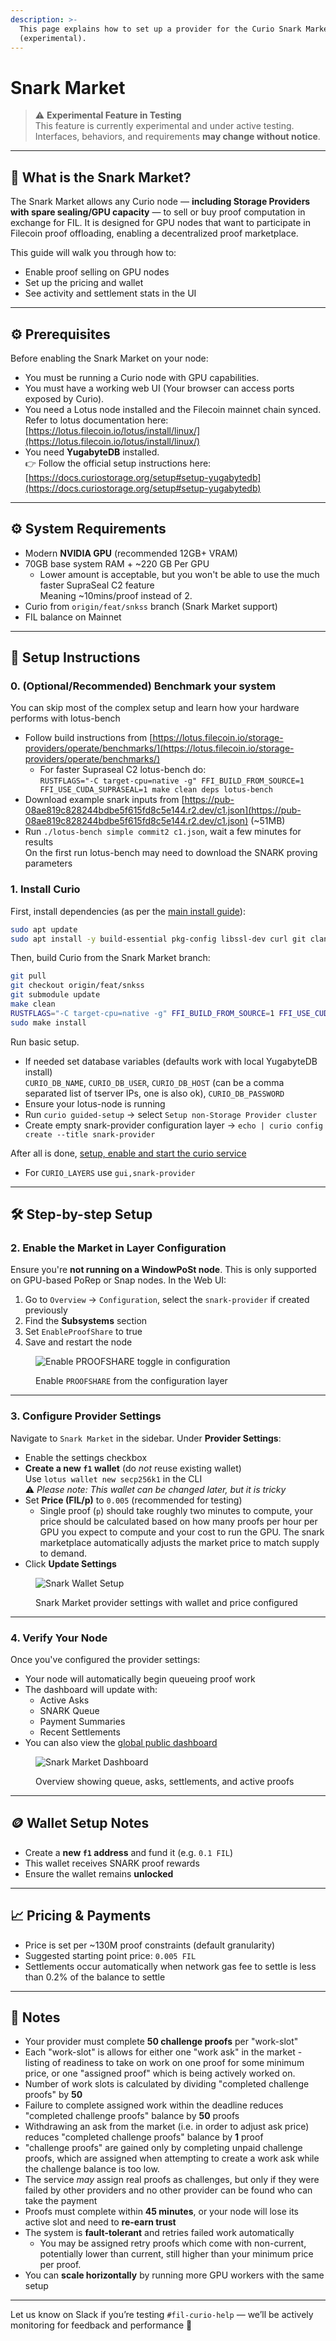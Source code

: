 ```yaml
---
description: >-
  This page explains how to set up a provider for the Curio Snark Market
  (experimental).
---
```


# Snark Market

> ⚠️ **Experimental Feature in Testing**\
> This feature is currently experimental and under active testing. Interfaces, behaviors, and requirements **may change without notice**.

***

## 🔧 What is the Snark Market?

The Snark Market allows any Curio node — **including Storage Providers with spare sealing/GPU capacity** — to sell or buy proof computation in exchange for FIL. It is designed for GPU nodes that want to participate in Filecoin proof offloading, enabling a decentralized proof marketplace.

This guide will walk you through how to:

* Enable proof selling on GPU nodes
* Set up the pricing and wallet
* See activity and settlement stats in the UI

***

## ⚙️ Prerequisites

Before enabling the Snark Market on your node:

* You must be running a Curio node with GPU capabilities.
* You must have a working web UI (Your browser can access ports exposed by Curio).
* You need a Lotus node installed and the Filecoin mainnet chain synced.\
  Refer to lotus documentation here:\
  [https://lotus.filecoin.io/lotus/install/linux/](https://lotus.filecoin.io/lotus/install/linux/)
* You need **YugabyteDB** installed.\
  👉 Follow the official setup instructions here:\
  [https://docs.curiostorage.org/setup#setup-yugabytedb](https://docs.curiostorage.org/setup#setup-yugabytedb)

***

## ⚙️ System Requirements

* Modern **NVIDIA GPU** (recommended 12GB+ VRAM)
* 70GB base system RAM + ~220 GB Per GPU
  * Lower amount is acceptable, but you won't be able to use the much faster SupraSeal C2 feature\
    Meaning ~10mins/proof instead of 2.
* Curio from `origin/feat/snkss` branch (Snark Market support)
* FIL balance on Mainnet

***

## 🚀 Setup Instructions

### 0. (Optional/Recommended) Benchmark your system

You can skip most of the complex setup and learn how your hardware performs with lotus-bench
* Follow build instructions from [https://lotus.filecoin.io/storage-providers/operate/benchmarks/](https://lotus.filecoin.io/storage-providers/operate/benchmarks/)
  * For faster Supraseal C2 lotus-bench do:\
    `RUSTFLAGS="-C target-cpu=native -g" FFI_BUILD_FROM_SOURCE=1 FFI_USE_CUDA_SUPRASEAL=1 make clean deps lotus-bench`
* Download example snark inputs from [https://pub-08ae819c828244bdbe5f615fd8c5e144.r2.dev/c1.json](https://pub-08ae819c828244bdbe5f615fd8c5e144.r2.dev/c1.json) (~51MB)
* Run `./lotus-bench simple commit2 c1.json`, wait a few minutes for results\
  On the first run lotus-bench may need to download the SNARK proving parameters

### 1. Install Curio

First, install dependencies (as per the [main install guide](https://docs.curiostorage.org/setup)):

```bash
sudo apt update
sudo apt install -y build-essential pkg-config libssl-dev curl git clang cmake golang
```

Then, build Curio from the Snark Market branch:

```bash
git pull
git checkout origin/feat/snkss
git submodule update
make clean
RUSTFLAGS="-C target-cpu=native -g" FFI_BUILD_FROM_SOURCE=1 FFI_USE_CUDA_SUPRASEAL=1 make clean build all
sudo make install
```

Run basic setup.
* If needed set database variables (defaults work with local YugabyteDB install)\
  `CURIO_DB_NAME`, `CURIO_DB_USER`, `CURIO_DB_HOST` (can be a comma separated list of tserver IPs, one is also ok), `CURIO_DB_PASSWORD`
* Ensure your lotus-node is running
* Run `curio guided-setup` -> select `Setup non-Storage Provider cluster`
* Create empty snark-provider configuration layer -> `echo | curio config create --title snark-provider`

After all is done, [setup, enable and start the curio service](https://docs.curiostorage.org/curio-service#service-file-for-curio)
* For `CURIO_LAYERS` use `gui,snark-provider`

***

## 🛠️ Step-by-step Setup

### 2. Enable the Market in Layer Configuration

Ensure you're **not running on a WindowPoSt node**. This is only supported on GPU-based PoRep or Snap nodes. In the Web UI:

1. Go to `Overview` → `Configuration`, select the `snark-provider` if created previously
2. Find the **Subsystems** section
3. Set `EnableProofShare` to true
4. Save and restart the node

<figure><img src="https://github.com/user-attachments/assets/1c36e939-de4e-45ad-ba18-ce55e188c61c" alt="Enable PROOFSHARE toggle in configuration"><figcaption><p>Enable <code>PROOFSHARE</code> from the configuration layer</p></figcaption></figure>

***

### 3. Configure Provider Settings

Navigate to `Snark Market` in the sidebar. Under **Provider Settings**:

* Enable the settings checkbox
* **Create a new `f1` wallet** (do _not_ reuse existing wallet)\
  Use `lotus wallet new secp256k1` in the CLI\
  ⚠️ _Please note: This wallet can be changed later, but it is tricky_
* Set **Price (FIL/p)** to `0.005` (recommended for testing)
  * Single proof (`p`) should take roughly two minutes to compute, your price should be calculated based on how many proofs per hour per GPU you expect to compute and your cost to run the GPU. The snark marketplace automatically adjusts the market price to match supply to demand.
* Click **Update Settings**

<figure><img src="https://github.com/user-attachments/assets/60a52a8a-5c63-4c61-a207-e9be34084ff0" alt="Snark Wallet Setup"><figcaption><p>Snark Market provider settings with wallet and price configured</p></figcaption></figure>

***

### 4. Verify Your Node

Once you've configured the provider settings:

* Your node will automatically begin queueing proof work
* The dashboard will update with:
  * Active Asks
  * SNARK Queue
  * Payment Summaries
  * Recent Settlements
* You can also view the [global public dashboard](https://mainnet.snass.fsp.sh/ui/) 

<figure><img src="https://github.com/user-attachments/assets/c8636728-4b2e-4b69-b3b3-445c735bca8d" alt="Snark Market Dashboard"><figcaption><p>Overview showing queue, asks, settlements, and active proofs</p></figcaption></figure>

***

## 🪙 Wallet Setup Notes

* Create a **new `f1` address** and fund it (e.g. `0.1 FIL`)
* This wallet receives SNARK proof rewards
* Ensure the wallet remains **unlocked**

***

## 📈 Pricing & Payments

* Price is set per \~130M proof constraints (default granularity)
* Suggested starting point price: `0.005 FIL`
* Settlements occur automatically when network gas fee to settle is less than 0.2% of the balance to settle

***

## 🧪 Notes

* Your provider must complete **50 challenge proofs** per "work-slot"
* Each "work-slot" is allows for either one "work ask" in the market - listing of readiness to take on work on one proof for some minimum price, or one "assigned proof" which is being actively worked on.
* Number of work slots is calculated by dividing "completed challenge proofs" by **50**
* Failure to complete assigned work within the deadline reduces "completed challenge proofs" balance by **50** proofs
* Withdrawing an ask from the market (i.e. in order to adjust ask price) reduces "completed challenge proofs" balance by **1** proof
* "challenge proofs" are gained only by completing unpaid challenge proofs, which are assigned when attempting to create a work ask while the challenge balance is too low.
* The service _may_ assign real proofs as challenges, but only if they were failed by other providers and no other provider can be found who can take the payment
* Proofs must complete within **45 minutes**, or your node will lose its active slot and need to **re-earn trust**
* The system is **fault-tolerant** and retries failed work automatically
  * You may be assigned retry proofs which come with non-current, potentially lower than current, still higher than your minimum price per proof.
* You can **scale horizontally** by running more GPU workers with the same setup

***

Let us know on Slack if you’re testing `#fil-curio-help` — we’ll be actively monitoring for feedback and performance 🚀
